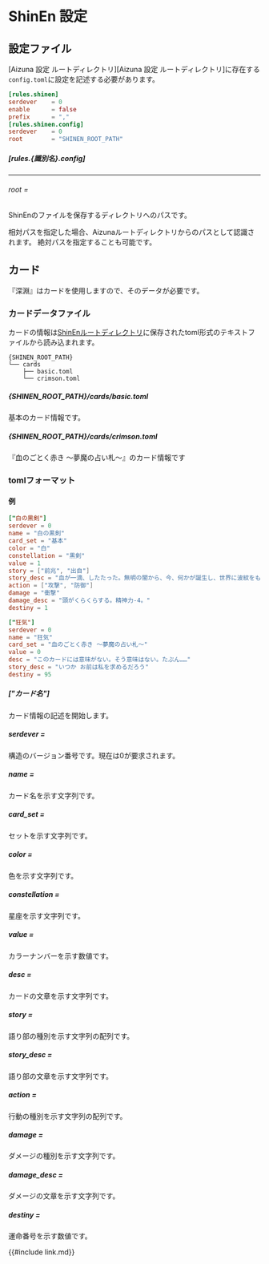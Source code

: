 # ShinEn 設定

## 設定ファイル
[Aizuna 設定 ルートディレクトリ][Aizuna 設定 ルートディレクトリ]に存在する`config.toml`に設定を記述する必要があります。

```toml
[rules.shinen]
serdever    = 0
enable      = false
prefix      = ","
[rules.shinen.config]
serdever    = 0
root        = "SHINEN_ROOT_PATH"
```

##### [rules.{識別名}.config]

----
###### root =
ShinEnのファイルを保存するディレクトリへのパスです。

相対パスを指定した場合、Aizunaルートディレクトリからのパスとして認識されます。
絶対パスを指定することも可能です。

## カード
『深淵』はカードを使用しますので、そのデータが必要です。

### カードデータファイル
カードの情報は[ShinEnルートディレクトリ](#root-)に保存されたtoml形式のテキストファイルから読み込まれます。

```shell
{SHINEN_ROOT_PATH}
└── cards
    ├── basic.toml
    └── crimson.toml
```

##### {SHINEN_ROOT_PATH}/cards/basic.toml
基本のカード情報です。

##### {SHINEN_ROOT_PATH}/cards/crimson.toml
『血のごとく赤き 〜夢魔の占い札〜』のカード情報です

### tomlフォーマット

#### 例
```toml
["白の黒剣"]
serdever = 0
name = "白の黒剣"
card_set = "基本"
color = "白"
constellation = "黒剣"
value = 1
story = ["前兆", "出自"]
story_desc = "血が一滴、したたった。無明の闇から、今、何かが誕生し、世界に波紋をもたらしていく。"
action = ["攻撃", "防御"]
damage = "衝撃"
damage_desc = "頭がくらくらする。精神力-4。"
destiny = 1
```

```toml
["狂気"]
serdever = 0
name = "狂気"
card_set = "血のごとく赤き 〜夢魔の占い札〜"
value = 0
desc = "このカードには意味がない。そう意味はない。たぶん……"
story_desc = "いつか お前は私を求めるだろう"
destiny = 95
```

##### ["カード名"]
カード情報の記述を開始します。
##### serdever =
構造のバージョン番号です。現在は0が要求されます。
##### name =
カード名を示す文字列です。
##### card_set =
セットを示す文字列です。
##### color =
色を示す文字列です。
##### constellation =
星座を示す文字列です。
##### value =
カラーナンバーを示す数値です。
##### desc =
カードの文章を示す文字列です。
##### story =
語り部の種別を示す文字列の配列です。
##### story_desc =
語り部の文章を示す文字列です。
##### action =
行動の種別を示す文字列の配列です。
##### damage =
ダメージの種別を示す文字列です。
##### damage_desc =
ダメージの文章を示す文字列です。
##### destiny =
運命番号を示す数値です。


{{#include link.md}}
